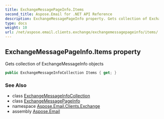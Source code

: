 ```yaml
---
title: ExchangeMessagePageInfo.Items
second_title: Aspose.Email for .NET API Reference
description: ExchangeMessagePageInfo property. Gets collection of ExchangeMessageInfo objects
type: docs
weight: 10
url: /net/aspose.email.clients.exchange/exchangemessagepageinfo/items/
---
```

## ExchangeMessagePageInfo.Items property

Gets collection of ExchangeMessageInfo objects

```csharp
public ExchangeMessageInfoCollection Items { get; }
```

### See Also

* class [ExchangeMessageInfoCollection](../../exchangemessageinfocollection/)
* class [ExchangeMessagePageInfo](../)
* namespace [Aspose.Email.Clients.Exchange](../../exchangemessagepageinfo/)
* assembly [Aspose.Email](../../../)


